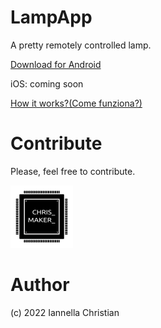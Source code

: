 # LampApp
A pretty remotely controlled lamp.



[Download for Android](https://play.google.com/store/apps/details?id=com.lampapp.lampapp&hl=it&gl=IT) 

iOS: coming soon 




[How it works?(Come funziona?)](https://github.com/ChristianIannella/LampApp/blob/main/LampApp_1.2/README.md)

# Contribute
Please, feel free to contribute.


![Alt text](LampApp_1.2/images/Logo_100x100.png?raw=true "Title") 


# Author
(c) 2022 Iannella Christian
